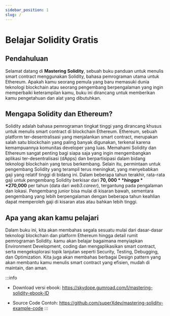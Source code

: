 ```yaml
---
sidebar_position: 1
slug: /
---
```


# Belajar Solidity Gratis

## Pendahuluan

Selamat datang di **Mastering Solidity**, sebuah buku panduan untuk menulis smart contract menggunakan Solidity, bahasa pemrograman utama untuk Ethereum. Apakah kamu seorang pemula yang baru memasuki dunia teknologi blockchain atau seorang pengembang berpengalaman yang ingin memperbaiki keterampilan kamu, buku ini dirancang untuk memberikan kamu pengetahuan dan alat yang dibutuhkan.

## Mengapa Solidity dan Ethereum?

Solidity adalah bahasa pemrograman tingkat tinggi yang dirancang khusus untuk menulis smart contract di blockchain Ethereum. Ethereum, sebuah platform ter-desentralisasi yang menjalankan smart contract, merupakan salah satu blockchain yang paling banyak digunakan, terkenal karena kemampuannya komunitas developer yang luas. Memahami Solidity dan Ethereum sangat penting bagi siapa saja yang ingin mengembangkan aplikasi ter-desentralisasi (dApps) dan berpartisipasi dalam bidang teknologi blockchain yang terus berkembang.
Selain itu, permintaan untuk pengembang Solidity yang terampil terus meningkat, yang menyebabkan gaji yang relatif tinggi di bidang ini. Dalam beberapa tahun terakhir, rata-rata gaji untuk pengembang Solidity berkisar dari **$70,000** hingga **$270,000** per tahun (data dari _web3.career_), tergantung pada pengalaman dan lokasi. Pengembang junior bisa mulai di kisaran bawah, sementara pengembang yang lebih berpengalaman dengan beberapa tahun keahlian dapat memperoleh gaji di kisaran atas atau bahkan lebih tinggi.

## Apa yang akan kamu pelajari

Dalam buku ini, kita akan membahas segala sesuatu mulai dari dasar-dasar teknologi blockchain dan platform Ethereum hingga detail rumit pemrograman Solidity. kamu akan belajar bagaimana menyiapkan Environment Development, coding dan mengaplikasikan smart contract, serta mengeksplorasi topik lanjutan seperti Security, Testing, Debugging, dan Optimization. Kita juga akan membahas berbagai Design pattern yang akan membantu kamu menulis smart contract yang efisien, mudah di maintain, dan aman.

:::info

-  Download versi ebook: https://skydope.gumroad.com/l/mastering-solidity-ebook-ID

-  Source Code Contoh: https://github.com/superXdev/mastering-solidity-example-code
   :::

